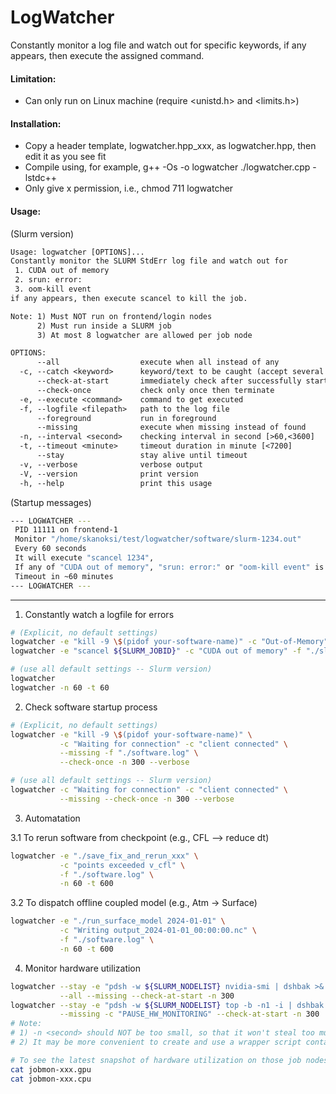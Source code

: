 # LogWatcher
Constantly monitor a log file and watch out for specific keywords, if any appears, then execute the assigned command.

#### Limitation:
- Can only run on Linux machine (require <unistd.h> and <limits.h>)

#### Installation:
- Copy a header template, logwatcher.hpp_xxx, as logwatcher.hpp, then edit it as you see fit
- Compile using, for example, g++ -Os -o logwatcher ./logwatcher.cpp -lstdc++
- Only give x permission, i.e., chmod 711 logwatcher

#### Usage: 
(Slurm version)
```txt
Usage: logwatcher [OPTIONS]...
Constantly monitor the SLURM StdErr log file and watch out for
 1. CUDA out of memory 
 2. srun: error:       
 3. oom-kill event     
if any appears, then execute scancel to kill the job.

Note: 1) Must NOT run on frontend/login nodes
      2) Must run inside a SLURM job
      3) At most 8 logwatcher are allowed per job node

OPTIONS:
      --all                  execute when all instead of any
  -c, --catch <keyword>      keyword/text to be caught (accept several --catch)
      --check-at-start       immediately check after successfully start
      --check-once           check only once then terminate
  -e, --execute <command>    command to get executed
  -f, --logfile <filepath>   path to the log file
      --foreground           run in foreground
      --missing              execute when missing instead of found
  -n, --interval <second>    checking interval in second [>60,<3600]
  -t, --timeout <minute>     timeout duration in minute [<7200]
      --stay                 stay alive until timeout
  -v, --verbose              verbose output
  -V, --version              print version
  -h, --help                 print this usage
```
(Startup messages)
```bash
--- LOGWATCHER --- 
 PID 11111 on frontend-1
 Monitor "/home/skanoksi/test/logwatcher/software/slurm-1234.out" 
 Every 60 seconds
 It will execute "scancel 1234", 
 If any of "CUDA out of memory", "srun: error:" or "oom-kill event" is found. -- <LOGWATCHER-ignore>
 Timeout in ~60 minutes
--- LOGWATCHER --- 
```

-----

1. Constantly watch a logfile for errors
```bash
# (Explicit, no default settings)
logwatcher -e "kill -9 \$(pidof your-software-name)" -c "Out-of-Memory" -f "./software.log" -n 60 -t 60
logwatcher -e "scancel ${SLURM_JOBID}" -c "CUDA out of memory" -f "./slurm-${SLURM_JOBID}.out" -n 60 -t 60

# (use all default settings -- Slurm version)
logwatcher
logwatcher -n 60 -t 60
```

2. Check software startup process
```bash
# (Explicit, no default settings)
logwatcher -e "kill -9 \$(pidof your-software-name)" \
           -c "Waiting for connection" -c "client connected" \
           --missing -f "./software.log" \
           --check-once -n 300 --verbose

# (use all default settings -- Slurm version)
logwatcher -c "Waiting for connection" -c "client connected" \
           --missing --check-once -n 300 --verbose
```

3. Automatation 
   
3.1 To rerun software from checkpoint (e.g., CFL --> reduce dt)
```bash
logwatcher -e "./save_fix_and_rerun_xxx" \
           -c "points exceeded v_cfl" \
           -f "./software.log" \
           -n 60 -t 600
```
   
3.2 To dispatch offline coupled model (e.g., Atm -> Surface)
```bash
logwatcher -e "./run_surface_model 2024-01-01" \
           -c "Writing output_2024-01-01_00:00:00.nc" \
           -f "./software.log" \
           -n 60 -t 600
```

4. Monitor hardware utilization
```bash
logwatcher --stay -e "pdsh -w ${SLURM_NODELIST} nvidia-smi | dshbak >& jobmon-${SLURM_JOBID}.gpu" \
           --all --missing --check-at-start -n 300
logwatcher --stay -e "pdsh -w ${SLURM_NODELIST} top -b -n1 -i | dshbak >& jobmon-${SLURM_JOBID}.cpu" \
           --missing -c "PAUSE_HW_MONITORING" --check-at-start -n 300
# Note:
# 1) -n <second> should NOT be too small, so that it won't steal too much CPU time from your main workload, affecting performance.
# 2) It may be more convenient to create and use a wrapper script containing nvidia-smi, top and/or other commands.

# To see the latest snapshot of hardware utilization on those job nodes, execute
cat jobmon-xxx.gpu
cat jobmon-xxx.cpu
```

